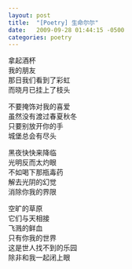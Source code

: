 ```yaml
---
layout: post
title:  "[Poetry] 生命尔尔"
date:   2009-09-28 01:44:15 -0500
categories: poetry
---
```


拿起酒杯\
我的朋友\
那日我们看到了彩虹\
而晓月已挂上了枝头

不要掩饰对我的喜爱\
虽然没有渡过春夏秋冬\
只要别放开你的手\
城堡总会有尽头

黑夜快快来降临\
光明反而太灼眼\
不如喝下那瓶毒药\
解去光阴的幻觉\
消除你我的界限

空旷的草原\
它们与天相接\
飞溅的鲜血\
只有你我的世界\
这是世人找不到的乐园\
除非和我一起闭上眼
